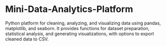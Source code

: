 # Mini-Data-Analytics-Platform
 Python platform for cleaning, analyzing, and visualizing data using pandas, matplotlib, and seaborn. It provides functions for dataset preparation, statistical analysis, and generating visualizations, with options to export cleaned data to CSV.
